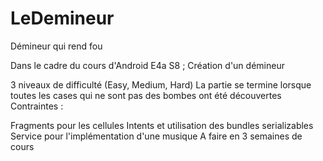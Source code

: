 # LeDemineur
Démineur qui rend fou

Dans le cadre du cours d'Android E4a S8 ; Création d'un démineur

3 niveaux de difficulté (Easy, Medium, Hard)
La partie se termine lorsque toutes les cases qui ne sont pas des bombes ont été découvertes
Contraintes :

Fragments pour les cellules
Intents et utilisation des bundles serializables
Service pour l'implémentation d'une musique
A faire en 3 semaines de cours
